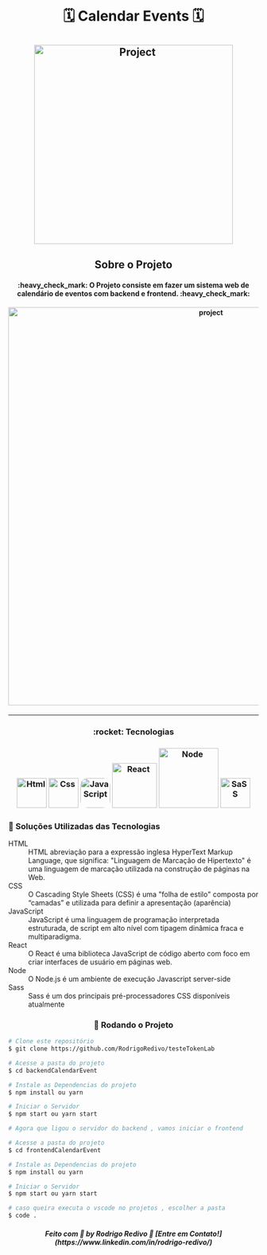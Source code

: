 <!-- ************************************* Title ********************************************* -->

###### <h1 align="center">🗓 Calendar Events 🗓</h1>

<h2 align="center" >
  <img alt="Project" src="https://res.cloudinary.com/practicaldev/image/fetch/s--0QUG2355--/c_imagga_scale,f_auto,fl_progressive,h_900,q_auto,w_1600/https://www.syncfusion.com/blogs/wp-content/uploads/2020/07/Introducing-a-Special-Time-Region-in-the-Flutter-Event-Calendar.jpg" width="400px">
</h2>

<!-- ************************************* Project ********************************************* -->

<h2 align="center">Sobre o Projeto</h2>

<h4 align="center"> 
	:heavy_check_mark: O Projeto consiste em fazer um sistema web de calendário de eventos com backend e frontend. :heavy_check_mark:
</h4>

<h4 align="center">
	<img alt="project" title="Project" src="https://raw.githubusercontent.com/RodrigoRedivo/teste/main/src/assets/chrome-capture%20(1).gif?token=ANGKLMP7YM27BUHE237MBVTAUFS7K" width="800px" />
</h4>

---

<h3 align="center"> 
	:rocket: Tecnologias
</h3>

<h3 align="center">
  <img alt="Html" title="Html" src="https://cdn.pixabay.com/photo/2017/08/05/11/16/logo-2582748_960_720.png" width="60px" />
  <img alt="Css" title="Css" src="https://cdn.pixabay.com/photo/2017/08/05/11/16/logo-2582747_960_720.png" width="60px" />
  <img alt="JavaScript" title="JavaScript" src="https://images.vexels.com/media/users/3/166403/isolated/lists/a5a33bf3004830a2bd581e9fa65de660-icone-da-linguagem-de-programacao-javascript.png" width="60px" style="border-radius: 25%"/>
  <img alt="React" title="React" src="https://upload.wikimedia.org/wikipedia/commons/thumb/a/a7/React-icon.svg/1280px-React-icon.svg.png" width="90px" />
  <img alt="Node" title="Node" src="https://lh3.googleusercontent.com/proxy/xPyFT1mQtrfNCE2B7-Gx_pG9JYILtb8NFNS-zmd5ysTAf-XNlxopGv2TFu50DCTxfEIqyG_7NUuvbqZJYoS-vWqyVGMzTOIMztxjYVLF271X3lqKa_GJbzG369C9hmVYVwUg_aU3DNs6EJOewIIYhQg1edE" width="120px" />
  <img alt="SaSS" title="Sass" src="https://camo.githubusercontent.com/f75be34b984916f7c30b40dbf332154eb2e06ed630ce0f446aaa6ec134c8f94f/68747470733a2f2f736173732d6c616e672e636f6d2f6173736574732f696d672f7374796c6567756964652f7365616c2d636f6c6f722d61656630333534632e706e67" width="60px"/>
</h3>

<h3>🔧 Soluções Utilizadas das Tecnologias</h3>
<dl>
	<dt>HTML</dt>
		<dd>HTML abreviação para a expressão inglesa HyperText Markup Language, que significa: "Linguagem de Marcação de Hipertexto" é uma linguagem de marcação utilizada na construção de páginas na Web. </dd>
	<dt>CSS</dt>
		<dd>O Cascading Style Sheets (CSS) é uma "folha de estilo" composta por “camadas” e utilizada para definir a apresentação (aparência)</dd>
	<dt>JavaScript</dt>
		<dd>JavaScript é uma linguagem de programação interpretada estruturada, de script em alto nível com tipagem dinâmica fraca e multiparadigma.</dd>
	<dt>React</dt>
		<dd>O React é uma biblioteca JavaScript de código aberto com foco em criar interfaces de usuário em páginas web.</dd>
    <dt>Node</dt>
		<dd>O Node.js é um ambiente de execução Javascript server-side</dd>
    <dt>Sass</dt>
		<dd>Sass é um dos principais pré-processadores CSS disponíveis atualmente</dd>
</dl>

<h3 align="center"> 🎲 Rodando o Projeto</h3>

```bash
# Clone este repositório
$ git clone https://github.com/RodrigoRedivo/testeTokenLab

# Acesse a pasta do projeto
$ cd backendCalendarEvent

# Instale as Dependencias do projeto
$ npm install ou yarn

# Iniciar o Servidor
$ npm start ou yarn start

# Agora que ligou o servidor do backend , vamos iniciar o frontend

# Acesse a pasta do projeto
$ cd frontendCalendarEvent

# Instale as Dependencias do projeto
$ npm install ou yarn

# Iniciar o Servidor
$ npm start ou yarn start

# caso queira executa o vscode no projetos , escolher a pasta
$ code .
```

<h5 align="center"> 
Feito com 💜 by Rodrigo Redivo 🤝 [Entre em Contato!](https://www.linkedin.com/in/rodrigo-redivo/)
</h5>
